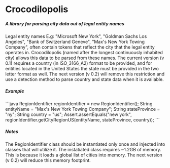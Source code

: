 # Crocodilopolis
<h5>A library for parsing city data out of legal entity names</h5>

<p>
Legal entity names E.g: "Microsoft New York", "Goldman Sachs Los Angeles", "Bank of Switzerland Geneve", "Max's New York Towing Company",
often contain tokens that reflect the city that the legal entity operates in. Crocodilopolis (named after the longest continuously inhabited
city) allows this data to be parsed from these names. The current version (v 0.1) requires a country (in ISO_3166_A2) format to be provided, and for
entities located in the United States the state must be provided in the two letter format as well. The next version (v 0.2) will remove this restriction
and use a detection method to parse country and state data when it is available.
</p>

<h5>Example</h5>
```java
RegionIdentifier regionIdentifier = new RegionIdentifier();
String entityName = "Max's New York Towing Company";
String stateProvince = "ny";
String country = "us";
Assert.assertEquals("new york", regionIdentifier.getCityRegionUS(entityName, stateProvince, country));
```

<h5>Notes</h5>
The RegionIdentifier class should be instantiated only once and injected into classes that will utilize it. The instatiated class requires
~1.2GB of memory. This is because it loads a global list of cities into memory. The next version (v 0.2) will reduce this memory footprint.


